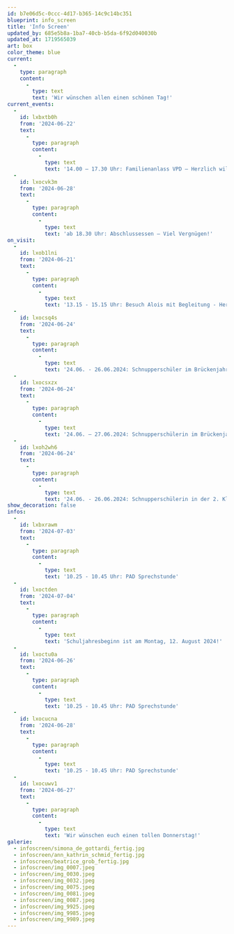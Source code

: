 ```yaml
---
id: b7e06d5c-0ccc-4d17-b365-14c9c14bc351
blueprint: info_screen
title: 'Info Screen'
updated_by: 685e5b8a-1ba7-40cb-b5da-6f92d040030b
updated_at: 1719565039
art: box
color_theme: blue
current:
  -
    type: paragraph
    content:
      -
        type: text
        text: 'Wir wünschen allen einen schönen Tag!'
current_events:
  -
    id: lxbxtb0h
    from: '2024-06-22'
    text:
      -
        type: paragraph
        content:
          -
            type: text
            text: '14.00 – 17.30 Uhr: Familienanlass VPD – Herzlich willkommen!'
  -
    id: lxocvk3m
    from: '2024-06-28'
    text:
      -
        type: paragraph
        content:
          -
            type: text
            text: 'ab 18.30 Uhr: Abschlussessen – Viel Vergnügen!'
on_visit:
  -
    id: lxob1lni
    from: '2024-06-21'
    text:
      -
        type: paragraph
        content:
          -
            type: text
            text: '13.15 - 15.15 Uhr: Besuch Alois mit Begleitung - Herzlich willkommen!'
  -
    id: lxocsq4s
    from: '2024-06-24'
    text:
      -
        type: paragraph
        content:
          -
            type: text
            text: '24.06. - 26.06.2024: Schnupperschüler im Brückenjahr – Herzlich willkommen!'
  -
    id: lxocsxzx
    from: '2024-06-24'
    text:
      -
        type: paragraph
        content:
          -
            type: text
            text: '24.06. – 27.06.2024: Schnupperschülerin im Brückenjahr – Herzlich willkommen!'
  -
    id: lxoh2wh6
    from: '2024-06-24'
    text:
      -
        type: paragraph
        content:
          -
            type: text
            text: '24.06. - 26.06.2024: Schnupperschülerin in der 2. Klasse b – Herzlich willkommen!'
show_decoration: false
infos:
  -
    id: lxbxrawm
    from: '2024-07-03'
    text:
      -
        type: paragraph
        content:
          -
            type: text
            text: '10.25 - 10.45 Uhr: PAD Sprechstunde'
  -
    id: lxoctden
    from: '2024-07-04'
    text:
      -
        type: paragraph
        content:
          -
            type: text
            text: 'Schuljahresbeginn ist am Montag, 12. August 2024!'
  -
    id: lxoctu0a
    from: '2024-06-26'
    text:
      -
        type: paragraph
        content:
          -
            type: text
            text: '10.25 - 10.45 Uhr: PAD Sprechstunde'
  -
    id: lxocucna
    from: '2024-06-28'
    text:
      -
        type: paragraph
        content:
          -
            type: text
            text: '10.25 - 10.45 Uhr: PAD Sprechstunde'
  -
    id: lxocuwv1
    from: '2024-06-27'
    text:
      -
        type: paragraph
        content:
          -
            type: text
            text: 'Wir wünschen euch einen tollen Donnerstag!'
galerie:
  - infoscreen/simona_de_gottardi_fertig.jpg
  - infoscreen/ann_kathrin_schmid_fertig.jpg
  - infoscreen/beatrice_grob_fertig.jpg
  - infoscreen/img_0007.jpeg
  - infoscreen/img_0030.jpeg
  - infoscreen/img_0032.jpeg
  - infoscreen/img_0075.jpeg
  - infoscreen/img_0081.jpeg
  - infoscreen/img_0087.jpeg
  - infoscreen/img_9925.jpeg
  - infoscreen/img_9985.jpeg
  - infoscreen/img_9989.jpeg
---
```

